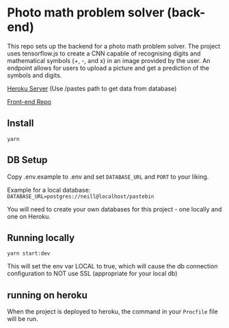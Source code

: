 # Photo math problem solver (back-end)

This repo sets up the backend for a photo math problem solver. The project uses tensorflow.js to create a CNN capable of recognising digits and mathematical symbols (+, -, and x) in an image provided by the user. An endpoint allows for users to upload a picture and get a prediction of the symbols and digits. 

[Heroku Server](https://math-problem-solver-backend.herokuapp.com/) (Use /pastes path to get data from database)

[Front-end Repo](https://github.com/nicolasrosal98/math-problem-solver-frontend)

## Install

`yarn`

## DB Setup

Copy .env.example to .env and set `DATABASE_URL` and `PORT` to your liking.

Example for a local database: `DATABASE_URL=postgres://neill@localhost/pastebin`

You will need to create your own databases for this project - one locally and one on Heroku.

## Running locally

`yarn start:dev`

This will set the env var LOCAL to true, which will cause the db connection configuration to NOT use SSL (appropriate for your local db)

## running on heroku

When the project is deployed to heroku, the command in your `Procfile` file will be run.
